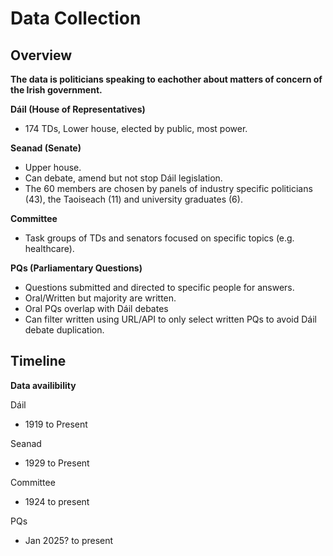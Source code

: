 # Data Collection

## Overview

**The data is politicians speaking to eachother about matters of concern of the Irish government.**

**Dáil (House of Representatives)**

- 174 TDs, Lower house, elected by public, most power.

**Seanad (Senate)**

- Upper house.
- Can debate, amend but not stop Dáil legislation.
- The 60 members are chosen by panels of industry specific politicians (43), the Taoiseach (11) and university graduates (6).

**Committee**
- Task groups of TDs and senators focused on specific topics (e.g. healthcare).

**PQs (Parliamentary Questions)**

- Questions submitted and directed to specific people for answers.
- Oral/Written but majority are written.
- Oral PQs overlap with Dáil debates
- Can filter written using URL/API to only select written PQs to avoid Dáil debate duplication.


## Timeline

**Data availibility**

Dáil

- 1919 to Present

Seanad
- 1929 to Present

Committee
- 1924 to present

PQs
- Jan 2025? to present

